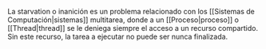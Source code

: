 La starvation o inanición es un problema relacionado con los [[Sistemas de Computación|sistemas]] multitarea, donde a un [[Proceso|proceso]] o [[Thread|thread]] se le deniega siempre el acceso a un recurso compartido. Sin este recurso, la tarea a ejecutar no puede ser nunca finalizada.